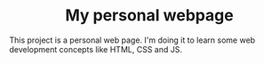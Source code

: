 <h1 align="center"> My personal webpage </h1>
<p> This project is a personal web page. I'm doing it to learn some web development concepts like HTML, CSS and JS.</p>

